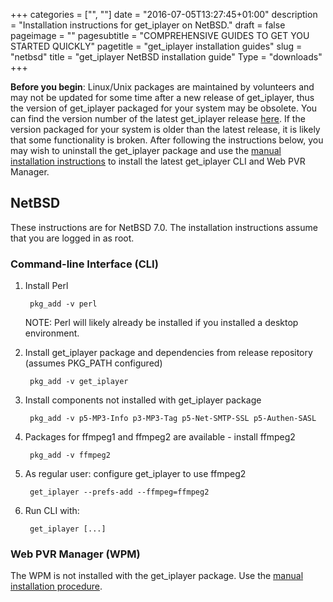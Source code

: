 +++
categories = ["", ""]
date = "2016-07-05T13:27:45+01:00"
description = "Installation instructions for get_iplayer on NetBSD."
draft = false
pageimage = ""
pagesubtitle = "COMPREHENSIVE GUIDES TO GET YOU STARTED QUICKLY"
pagetitle = "get_iplayer installation guides"
slug = "netbsd"
title = "get_iplayer NetBSD installation guide"
Type = "downloads"
+++

**Before you begin**: Linux/Unix packages are maintained by volunteers and may not be updated for some time after a new release of get_iplayer, thus the version of get_iplayer packaged for your system may be obsolete. You can find the version number of the latest get_iplayer release [here](https://github.com/get-iplayer/get_iplayer/releases). If the version packaged for your system is older than the latest release, it is likely that some functionality is broken. After following the instructions below, you may wish to uninstall the get_iplayer package and use the [manual installation instructions](/wiki/unix/) to install the latest get_iplayer CLI and Web PVR Manager. 

## NetBSD

These instructions are for NetBSD 7.0.  The installation instructions assume that you are logged in as root.

### Command-line Interface (CLI)

1. Install Perl

        pkg_add -v perl

    NOTE: Perl will likely already be installed if you installed a desktop environment.

2. Install get_iplayer package and dependencies from release repository (assumes PKG_PATH configured)

        pkg_add -v get_iplayer

3. Install components not installed with get_iplayer package

        pkg_add -v p5-MP3-Info p3-MP3-Tag p5-Net-SMTP-SSL p5-Authen-SASL

4. Packages for ffmpeg1 and ffmpeg2 are available - install ffmpeg2
        
        pkg_add -v ffmpeg2
        
5. As regular user: configure get_iplayer to use ffmpeg2

        get_iplayer --prefs-add --ffmpeg=ffmpeg2

6. Run CLI with:

    	get_iplayer [...]

### Web PVR Manager (WPM)

The WPM is not installed with the get_iplayer package.  Use the [manual installation procedure](/wiki/unix/).

